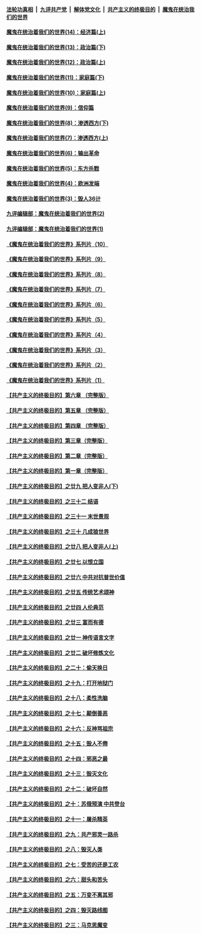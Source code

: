 

####  [法轮功真相](../../../../basic/blob/master/README.md?t=10072231) &nbsp;|&nbsp; [九评共产党](../../../../9ping.md/blob/master/README.md?t=10072231) &nbsp;|&nbsp; [解体党文化](../../../../jtdwh.md/blob/master/README.md?t=10072231)  &nbsp;|&nbsp; [共产主义的终极目的](../../../../gczydzjmd.md/blob/master/README.md?t=10072231) &nbsp;|&nbsp; [魔鬼在统治我们的世界](../../../../mgztzwmdsj.md/blob/master/README.md?t=10072231) 

#### [魔鬼在统治着我们的世界(14)：经济篇(上)](../pages/nsc422/n10457370.md?t=10072231) 

#### [魔鬼在统治着我们的世界(13)：政治篇(下)](../pages/nsc422/n10448270.md?t=10072231) 

#### [魔鬼在统治着我们的世界(12)：政治篇(上)](../pages/nsc422/n10444576.md?t=10072231) 

#### [魔鬼在统治着我们的世界(11)：家庭篇(下)](../pages/nsc422/n10440961.md?t=10072231) 

#### [魔鬼在统治着我们的世界(10)：家庭篇(上)](../pages/nsc422/n10435448.md?t=10072231) 

#### [魔鬼在统治着我们的世界(9)：信仰篇](../pages/nsc422/n10432159.md?t=10072231) 

#### [魔鬼在统治着我们的世界(8)：渗透西方(下)](../pages/nsc422/n10429603.md?t=10072231) 

#### [魔鬼在统治着我们的世界(7)：渗透西方(上)](../pages/nsc422/n10426013.md?t=10072231) 

#### [魔鬼在统治着我们的世界(6)：输出革命](../pages/nsc422/n10421536.md?t=10072231) 

#### [魔鬼在统治着我们的世界(5)：东方杀戮](../pages/nsc422/n10417707.md?t=10072231) 

#### [魔鬼在统治着我们的世界(4)：欧洲发端](../pages/nsc422/n10414890.md?t=10072231) 

#### [魔鬼在统治着我们的世界(3)：毁人36计](../pages/nsc422/n10411583.md?t=10072231) 

#### [九评编辑部：魔鬼在统治着我们的世界(2)](../pages/nsc422/n10410036.md?t=10072231) 

#### [九评编辑部：魔鬼在统治着我们的世界(1)](../pages/nsc422/n10406825.md?t=10072231) 

#### [《魔鬼在统治着我们的世界》系列片（10）](../pages/nsc422/n12292670.md?t=10072231) 

#### [《魔鬼在统治着我们的世界》系列片（9）](../pages/nsc422/n12290859.md?t=10072231) 

#### [《魔鬼在统治着我们的世界》系列片（8）](../pages/nsc422/n12287445.md?t=10072231) 

#### [《魔鬼在统治着我们的世界》系列片（7）](../pages/nsc422/n12283425.md?t=10072231) 

#### [《魔鬼在统治着我们的世界》系列片（6）](../pages/nsc422/n12282314.md?t=10072231) 

#### [《魔鬼在统治着我们的世界》系列片（5）](../pages/nsc422/n12281419.md?t=10072231) 

#### [《魔鬼在统治着我们的世界》系列片（4）](../pages/nsc422/n12274024.md?t=10072231) 

#### [《魔鬼在统治着我们的世界》系列片（3）](../pages/nsc422/n12271322.md?t=10072231) 

#### [《魔鬼在统治着我们的世界》系列片（2）](../pages/nsc422/n12269049.md?t=10072231) 

#### [《魔鬼在统治着我们的世界》系列片（1）](../pages/nsc422/n12267575.md?t=10072231) 

#### [【共产主义的终极目的】第六章 （完整版）](../pages/nsc422/n11428913.md?t=10072231) 

#### [【共产主义的终极目的】第五章 （完整版）](../pages/nsc422/n11428912.md?t=10072231) 

#### [【共产主义的终极目的】第四章 （完整版）](../pages/nsc422/n11428907.md?t=10072231) 

#### [【共产主义的终极目的】第三章（完整版）](../pages/nsc422/n11428848.md?t=10072231) 

#### [【共产主义的终极目的】第二章（完整版）](../pages/nsc422/n11428831.md?t=10072231) 

#### [【共产主义的终极目的】第一章（完整版）](../pages/nsc422/n11417651.md?t=10072231) 

#### [【共产主义的终极目的】之廿九 把人变非人(下)](../pages/nsc422/n11344140.md?t=10072231) 

#### [【共产主义的终极目的】之三十二 结语](../pages/nsc422/n11360535.md?t=10072231) 

#### [【共产主义的终极目的】之三十一 末世景观](../pages/nsc422/n11351129.md?t=10072231) 

#### [【共产主义的终极目的】之三十 几成狼世界](../pages/nsc422/n11348280.md?t=10072231) 

#### [【共产主义的终极目的】之廿八 把人变非人(上)](../pages/nsc422/n11340492.md?t=10072231) 

#### [【共产主义的终极目的】之廿七 以恨立国](../pages/nsc422/n11336944.md?t=10072231) 

#### [【共产主义的终极目的】之廿六 中共对抗普世价值](../pages/nsc422/n11324785.md?t=10072231) 

#### [【共产主义的终极目的】之廿五 传统艺术颂神](../pages/nsc422/n11296396.md?t=10072231) 

#### [【共产主义的终极目的】之廿四 人伦典范](../pages/nsc422/n11296397.md?t=10072231) 

#### [【共产主义的终极目的】之廿三 富而有德](../pages/nsc422/n11283598.md?t=10072231) 

#### [【共产主义的终极目的】之廿一 神传语言文字](../pages/nsc422/n11263265.md?t=10072231) 

#### [【共产主义的终极目的】之廿二 破坏修炼文化](../pages/nsc422/n11245728.md?t=10072231) 

#### [【共产主义的终极目的】之二十：偷天换日](../pages/nsc422/n11238846.md?t=10072231) 

#### [【共产主义的终极目的】之十九：打开地狱门](../pages/nsc422/n11206376.md?t=10072231) 

#### [【共产主义的终极目的】之十八：柔性洗脑](../pages/nsc422/n11199994.md?t=10072231) 

#### [【共产主义的终极目的】之十七：颠倒善恶](../pages/nsc422/n11179782.md?t=10072231) 

#### [【共产主义的终极目的】之十六：反神骂祖宗](../pages/nsc422/n11166798.md?t=10072231) 

#### [【共产主义的终极目的】之十五：毁人不倦](../pages/nsc422/n11166792.md?t=10072231) 

#### [【共产主义的终极目的】之十四：邪恶之最](../pages/nsc422/n11150249.md?t=10072231) 

#### [【共产主义的终极目的】之十三：毁灭文化](../pages/nsc422/n11135227.md?t=10072231) 

#### [【共产主义的终极目的】之十二：破坏自然](../pages/nsc422/n11135214.md?t=10072231) 

#### [【共产主义的终极目的】之十：苏俄预演 中共登台](../pages/nsc422/n11118424.md?t=10072231) 

#### [【共产主义的终极目的】之十一：屠杀精英](../pages/nsc422/n11118442.md?t=10072231) 

#### [【共产主义的终极目的】之九：共产邪灵一路杀](../pages/nsc422/n11114139.md?t=10072231) 

#### [【共产主义的终极目的】之八：毁灭人类](../pages/nsc422/n11108503.md?t=10072231) 

#### [【共产主义的终极目的】之七：受苦的还是工农](../pages/nsc422/n11101809.md?t=10072231) 

#### [【共产主义的终极目的】之六：甜头和苦头](../pages/nsc422/n11096971.md?t=10072231) 

#### [【共产主义的终极目的】之五：万变不离其邪](../pages/nsc422/n11091285.md?t=10072231) 

#### [【共产主义的终极目的】之四：毁灭路线图](../pages/nsc422/n11086284.md?t=10072231) 

#### [【共产主义的终极目的】之三：马克思魔变](../pages/nsc422/n11061941.md?t=10072231) 

